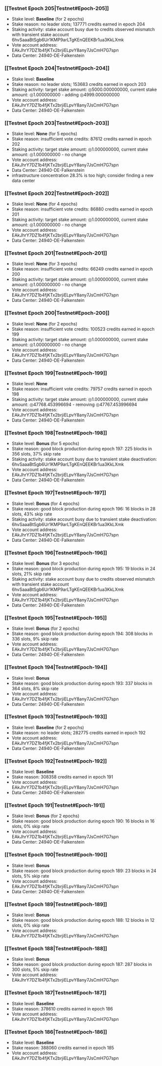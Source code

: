 ### [[Testnet Epoch 205|Testnet#Epoch-205]]
* Stake level: **Baseline** (for 2 epochs)
* Stake reason: no leader slots; 137771 credits earned in epoch 204
* Staking activity: stake account busy due to credits observed mismatch with transient stake account 6hvSaaaBtSgb6Ur1KMP9arLTgKEnQEEKBr1ua3KkLXmk
* Vote account address: EAkJhrY7DZ1b4fjKTx2brjiELpvY8any7JsCmH7G7spn
* Data Center: 24940-DE-Falkenstein
### [[Testnet Epoch 204|Testnet#Epoch-204]]
* Stake level: **Baseline**
* Stake reason: no leader slots; 153683 credits earned in epoch 203
* Staking activity: target stake amount: ◎5000.000000000, current stake amount: ◎1.000000000 - adding ◎4999.000000000
* Vote account address: EAkJhrY7DZ1b4fjKTx2brjiELpvY8any7JsCmH7G7spn
* Data Center: 24940-DE-Falkenstein
### [[Testnet Epoch 203|Testnet#Epoch-203]]
* Stake level: **None** (for 5 epochs)
* Stake reason: insufficient vote credits: 87612 credits earned in epoch 202
* Staking activity: target stake amount: ◎1.000000000, current stake amount: ◎1.000000000 - no change
* Vote account address: EAkJhrY7DZ1b4fjKTx2brjiELpvY8any7JsCmH7G7spn
* Data Center: 24940-DE-Falkenstein
* infrastructure concentration 28.3% is too high; consider finding a new data center
### [[Testnet Epoch 202|Testnet#Epoch-202]]
* Stake level: **None** (for 4 epochs)
* Stake reason: insufficient vote credits: 86880 credits earned in epoch 201
* Staking activity: target stake amount: ◎1.000000000, current stake amount: ◎1.000000000 - no change
* Vote account address: EAkJhrY7DZ1b4fjKTx2brjiELpvY8any7JsCmH7G7spn
* Data Center: 24940-DE-Falkenstein
### [[Testnet Epoch 201|Testnet#Epoch-201]]
* Stake level: **None** (for 3 epochs)
* Stake reason: insufficient vote credits: 66249 credits earned in epoch 200
* Staking activity: target stake amount: ◎1.000000000, current stake amount: ◎1.000000000 - no change
* Vote account address: EAkJhrY7DZ1b4fjKTx2brjiELpvY8any7JsCmH7G7spn
* Data Center: 24940-DE-Falkenstein
### [[Testnet Epoch 200|Testnet#Epoch-200]]
* Stake level: **None** (for 2 epochs)
* Stake reason: insufficient vote credits: 100523 credits earned in epoch 199
* Staking activity: target stake amount: ◎1.000000000, current stake amount: ◎1.000000000 - no change
* Vote account address: EAkJhrY7DZ1b4fjKTx2brjiELpvY8any7JsCmH7G7spn
* Data Center: 24940-DE-Falkenstein
### [[Testnet Epoch 199|Testnet#Epoch-199]]
* Stake level: **None**
* Stake reason: insufficient vote credits: 79757 credits earned in epoch 198
* Staking activity: target stake amount: ◎1.000000000, current stake amount: ◎47768.453996694 - removing ◎47767.453996694
* Vote account address: EAkJhrY7DZ1b4fjKTx2brjiELpvY8any7JsCmH7G7spn
* Data Center: 24940-DE-Falkenstein
### [[Testnet Epoch 198|Testnet#Epoch-198]]
* Stake level: **Bonus** (for 5 epochs)
* Stake reason: good block production during epoch 197: 225 blocks in 356 slots, 37% skip rate
* Staking activity: stake account busy due to transient stake deactivation: 6hvSaaaBtSgb6Ur1KMP9arLTgKEnQEEKBr1ua3KkLXmk
* Vote account address: EAkJhrY7DZ1b4fjKTx2brjiELpvY8any7JsCmH7G7spn
* Data Center: 24940-DE-Falkenstein
### [[Testnet Epoch 197|Testnet#Epoch-197]]
* Stake level: **Bonus** (for 4 epochs)
* Stake reason: good block production during epoch 196: 16 blocks in 28 slots, 43% skip rate
* Staking activity: stake account busy due to transient stake deactivation: 6hvSaaaBtSgb6Ur1KMP9arLTgKEnQEEKBr1ua3KkLXmk
* Vote account address: EAkJhrY7DZ1b4fjKTx2brjiELpvY8any7JsCmH7G7spn
* Data Center: 24940-DE-Falkenstein
### [[Testnet Epoch 196|Testnet#Epoch-196]]
* Stake level: **Bonus** (for 3 epochs)
* Stake reason: good block production during epoch 195: 19 blocks in 24 slots, 21% skip rate
* Staking activity: stake account busy due to credits observed mismatch with transient stake account 6hvSaaaBtSgb6Ur1KMP9arLTgKEnQEEKBr1ua3KkLXmk
* Vote account address: EAkJhrY7DZ1b4fjKTx2brjiELpvY8any7JsCmH7G7spn
* Data Center: 24940-DE-Falkenstein
### [[Testnet Epoch 195|Testnet#Epoch-195]]
* Stake level: **Bonus** (for 2 epochs)
* Stake reason: good block production during epoch 194: 308 blocks in 336 slots, 9% skip rate
* Vote account address: EAkJhrY7DZ1b4fjKTx2brjiELpvY8any7JsCmH7G7spn
* Data Center: 24940-DE-Falkenstein
### [[Testnet Epoch 194|Testnet#Epoch-194]]
* Stake level: **Bonus**
* Stake reason: good block production during epoch 193: 337 blocks in 364 slots, 8% skip rate
* Vote account address: EAkJhrY7DZ1b4fjKTx2brjiELpvY8any7JsCmH7G7spn
* Data Center: 24940-DE-Falkenstein
### [[Testnet Epoch 193|Testnet#Epoch-193]]
* Stake level: **Baseline** (for 2 epochs)
* Stake reason: no leader slots; 282775 credits earned in epoch 192
* Vote account address: EAkJhrY7DZ1b4fjKTx2brjiELpvY8any7JsCmH7G7spn
* Data Center: 24940-DE-Falkenstein
### [[Testnet Epoch 192|Testnet#Epoch-192]]
* Stake level: **Baseline**
* Stake reason: 308358 credits earned in epoch 191
* Vote account address: EAkJhrY7DZ1b4fjKTx2brjiELpvY8any7JsCmH7G7spn
* Data Center: 24940-DE-Falkenstein
### [[Testnet Epoch 191|Testnet#Epoch-191]]
* Stake level: **Bonus** (for 2 epochs)
* Stake reason: good block production during epoch 190: 16 blocks in 16 slots, 0% skip rate
* Vote account address: EAkJhrY7DZ1b4fjKTx2brjiELpvY8any7JsCmH7G7spn
* Data Center: 24940-DE-Falkenstein
### [[Testnet Epoch 190|Testnet#Epoch-190]]
* Stake level: **Bonus**
* Stake reason: good block production during epoch 189: 23 blocks in 24 slots, 5% skip rate
* Vote account address: EAkJhrY7DZ1b4fjKTx2brjiELpvY8any7JsCmH7G7spn
* Data Center: 24940-DE-Falkenstein
### [[Testnet Epoch 189|Testnet#Epoch-189]]
* Stake level: **Bonus**
* Stake reason: good block production during epoch 188: 12 blocks in 12 slots, 0% skip rate
* Vote account address: EAkJhrY7DZ1b4fjKTx2brjiELpvY8any7JsCmH7G7spn
### [[Testnet Epoch 188|Testnet#Epoch-188]]
* Stake level: **Bonus**
* Stake reason: good block production during epoch 187: 287 blocks in 300 slots, 5% skip rate
* Vote account address: EAkJhrY7DZ1b4fjKTx2brjiELpvY8any7JsCmH7G7spn
### [[Testnet Epoch 187|Testnet#Epoch-187]]
* Stake level: **Baseline**
* Stake reason: 378610 credits earned in epoch 186
* Vote account address: EAkJhrY7DZ1b4fjKTx2brjiELpvY8any7JsCmH7G7spn
### [[Testnet Epoch 186|Testnet#Epoch-186]]
* Stake level: **Baseline**
* Stake reason: 388060 credits earned in epoch 185
* Vote account address: EAkJhrY7DZ1b4fjKTx2brjiELpvY8any7JsCmH7G7spn